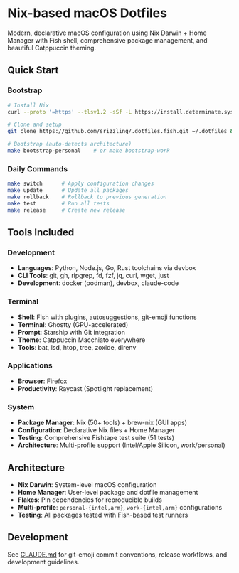 # Nix-based macOS Dotfiles

Modern, declarative macOS configuration using Nix Darwin + Home Manager with Fish shell, comprehensive package management, and beautiful Catppuccin theming.

## Quick Start

### Bootstrap
```bash
# Install Nix
curl --proto '=https' --tlsv1.2 -sSf -L https://install.determinate.systems/nix | sh -s -- install

# Clone and setup
git clone https://github.com/srizzling/.dotfiles.fish.git ~/.dotfiles && cd ~/.dotfiles

# Bootstrap (auto-detects architecture)
make bootstrap-personal    # or make bootstrap-work
```

### Daily Commands
```bash
make switch      # Apply configuration changes
make update      # Update all packages  
make rollback    # Rollback to previous generation
make test        # Run all tests
make release     # Create new release
```

## Tools Included

### Development
- **Languages**: Python, Node.js, Go, Rust toolchains via devbox
- **CLI Tools**: git, gh, ripgrep, fd, fzf, jq, curl, wget, just
- **Development**: docker (podman), devbox, claude-code

### Terminal
- **Shell**: Fish with plugins, autosuggestions, git-emoji functions  
- **Terminal**: Ghostty (GPU-accelerated)
- **Prompt**: Starship with Git integration
- **Theme**: Catppuccin Macchiato everywhere
- **Tools**: bat, lsd, htop, tree, zoxide, direnv

### Applications  
- **Browser**: Firefox
- **Productivity**: Raycast (Spotlight replacement)

### System
- **Package Manager**: Nix (50+ tools) + brew-nix (GUI apps)
- **Configuration**: Declarative Nix files + Home Manager
- **Testing**: Comprehensive Fishtape test suite (51 tests)
- **Architecture**: Multi-profile support (Intel/Apple Silicon, work/personal)

## Architecture

- **Nix Darwin**: System-level macOS configuration
- **Home Manager**: User-level package and dotfile management  
- **Flakes**: Pin dependencies for reproducible builds
- **Multi-profile**: `personal-{intel,arm}`, `work-{intel,arm}` configurations
- **Testing**: All packages tested with Fish-based test runners

## Development

See [CLAUDE.md](./CLAUDE.md) for git-emoji commit conventions, release workflows, and development guidelines.
